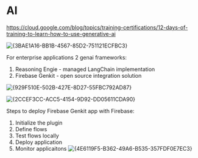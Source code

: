 # AI 

https://cloud.google.com/blog/topics/training-certifications/12-days-of-training-to-learn-how-to-use-generative-ai

![{3BAE1A16-BB1B-4567-85D2-751121ECFBC3}](https://github.com/user-attachments/assets/ef4b5524-b6a9-4ac3-bf3a-c9474543c562)


For enterprise applications 2 genai frameworks:
1) Reasoning Engie - managed LangChain implementation
2) Firebase Genkit  - open source integration solution

![{929F510E-502B-427E-8D27-55FBC792AD87}](https://github.com/user-attachments/assets/0022570b-e000-40ad-ad62-5ffeafb79c06)

![{2CCEF3CC-ACC5-4154-9D92-DD05611CDA90}](https://github.com/user-attachments/assets/daa7196d-4213-41e3-bd66-935b4a5707b3)

Steps to deploy Firebase Genkit app with Firebase:
1. Initialize the plugin
2. Define flows
3. Test flows locally
4. Deploy application
5. Monitor applicaitons
![{4E6119F5-B362-49A6-B535-357FDF0E7EC3}](https://github.com/user-attachments/assets/d322f58d-31e6-4556-95ae-2028cf2aff8d)
